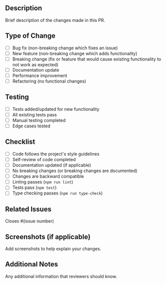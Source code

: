 ## Description

Brief description of the changes made in this PR.

## Type of Change

- [ ] Bug fix (non-breaking change which fixes an issue)
- [ ] New feature (non-breaking change which adds functionality)
- [ ] Breaking change (fix or feature that would cause existing functionality to not work as expected)
- [ ] Documentation update
- [ ] Performance improvement
- [ ] Refactoring (no functional changes)

## Testing

- [ ] Tests added/updated for new functionality
- [ ] All existing tests pass
- [ ] Manual testing completed
- [ ] Edge cases tested

## Checklist

- [ ] Code follows the project's style guidelines
- [ ] Self-review of code completed
- [ ] Documentation updated (if applicable)
- [ ] No breaking changes (or breaking changes are documented)
- [ ] Changes are backward compatible
- [ ] Linting passes (`npm run lint`)
- [ ] Tests pass (`npm test`)
- [ ] Type checking passes (`npm run type-check`)

## Related Issues

Closes #(issue number)

## Screenshots (if applicable)

Add screenshots to help explain your changes.

## Additional Notes

Any additional information that reviewers should know. 